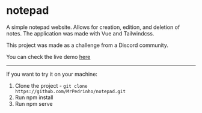 # notepad

A simple notepad website. Allows for creation, edition, and deletion of notes.
The application was made with Vue and Tailwindcss.

This project was made as a challenge from a Discord community.

You can check the live demo [here](https://hopeful-montalcini-05b972.netlify.app/#/)

---

If you want to try it on your machine:

1. Clone the project - `git clone https://github.com/MrPedrinho/notepad.git`
2. Run npm install
3. Run npm serve
